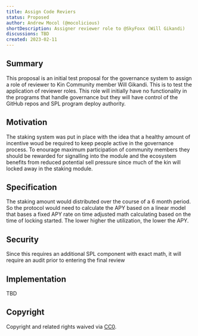 ```yaml
---
title: Assign Code Reviers
status: Proposed
author: Andrew Mocol (@mocolicious)
shortDescription: Assigner reviewer role to @SkyFoxx (Will Gikandi)
discussions: TBD
created: 2023-02-11
---
```


## Summary

This proposal is an initial test proposal for the governance system to assign a role of reviewer to Kin Community member Will Gikandi.  This is to test the application of reviewer roles. This role will initially have no functionality in the programs that handle governance but they will have control of the GitHub repos and SPL program deploy authority.

## Motivation

The staking system was put in place with the idea that a healthy amount of incentive woud be required to keep people active in the governance process.  To enourage maximum participation of community members they should be rewarded for signalling into the module and the ecosystem benefits from reduced potential sell pressure since much of the kin will locked away in the staking module.

## Specification

The staking amount would distributed over the course of a 6 month period.  So the protocol would need to calculate the APY based on a linear model that bases a fixed APY rate on time adjusted math calculating based on the time of locking started. The lower higher the utilization, the lower the APY.

## Security

Since this requires an additional SPL component with exact math, it will require an audit prior to entering the final review

## Implementation

TBD

## Copyright

Copyright and related rights waived via [CC0](https://creativecommons.org/publicdomain/zero/1.0/).

